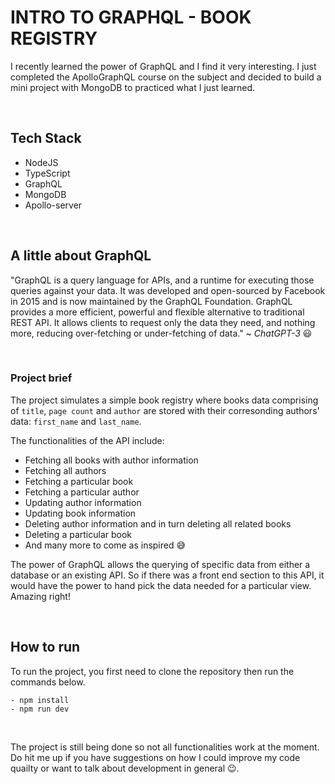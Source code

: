 # INTRO TO GRAPHQL - BOOK REGISTRY

I recently learned the power of GraphQL and I find it very interesting. I just completed the ApolloGraphQL course on the subject and decided to build a mini project with MongoDB to practiced what I just learned.

<br />

## Tech Stack

- NodeJS
- TypeScript
- GraphQL
- MongoDB
- Apollo-server

<br />

## A little about GraphQL

"GraphQL is a query language for APIs, and a runtime for executing those queries against your data. It was developed and open-sourced by Facebook in 2015 and is now maintained by the GraphQL Foundation. GraphQL provides a more efficient, powerful and flexible alternative to traditional REST API. It allows clients to request only the data they need, and nothing more, reducing over-fetching or under-fetching of data." ~ <em>ChatGPT-3</em> 😃

<br />

### Project brief

The project simulates a simple book registry where books data comprising of `title`, `page count` and `author` are stored with their corresonding authors' data: `first_name` and `last_name`.

The functionalities of the API include:

- Fetching all books with author information
- Fetching all authors
- Fetching a particular book
- Fetching a particular author
- Updating author information
- Updating book information
- Deleting author information and in turn deleting all related books
- Deleting a particular book
- And many more to come as inspired 😅

The power of GraphQL allows the querying of specific data from either a database or an existing API. So if there was a front end section to this API, it would have the power to hand pick the data needed for a particular view. Amazing right!

<br />

## How to run

To run the project, you first need to clone the repository then run the commands below.

```
- npm install
- npm run dev
```

<br />

The project is still being done so not all functionalities work at the moment. Do hit me up if you have suggestions on how I could improve my code quailty or want to talk about development in general 😉.
